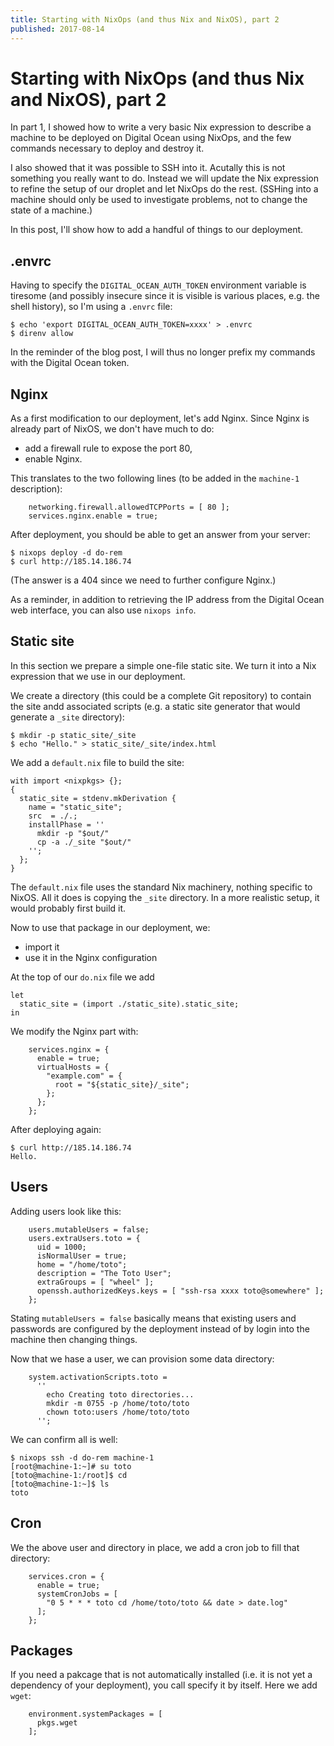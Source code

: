 ```yaml
---
title: Starting with NixOps (and thus Nix and NixOS), part 2
published: 2017-08-14
---
```


# Starting with NixOps (and thus Nix and NixOS), part 2

In part 1, I showed how to write a very basic Nix expression to describe a
machine to be deployed on Digital Ocean using NixOps, and the few commands
necessary to deploy and destroy it.

I also showed that it was possible to SSH into it. Acutally this is not
something you really want to do. Instead we will update the Nix expression to
refine the setup of our droplet and let NixOps do the rest. (SSHing into a
machine should only be used to investigate problems, not to change the state of
a machine.)

In this post, I'll show how to add a handful of things to our deployment.


## .envrc

Having to specify the `DIGITAL_OCEAN_AUTH_TOKEN` environment variable is
tiresome (and possibly insecure since it is visible is various places, e.g. the
shell history), so I'm using a `.envrc` file:

```
$ echo 'export DIGITAL_OCEAN_AUTH_TOKEN=xxxx' > .envrc
$ direnv allow
```

In the reminder of the blog post, I will thus no longer prefix my commands with
the Digital Ocean token.


## Nginx

As a first modification to our deployment, let's add Nginx. Since Nginx is
already part of NixOS, we don't have much to do:

- add a firewall rule to expose the port 80,
- enable Nginx.

This translates to the two following lines (to be added in the `machine-1`
description):

```
    networking.firewall.allowedTCPPorts = [ 80 ];
    services.nginx.enable = true;
```

After deployment, you should be able to get an answer from your server:

```
$ nixops deploy -d do-rem
$ curl http://185.14.186.74
```

(The answer is a 404 since we need to further configure Nginx.)

As a reminder, in addition to retrieving the IP address from the Digital Ocean
web interface, you can also use `nixops info`.


## Static site

In this section we prepare a simple one-file static site. We turn it into a Nix
expression that we use in our deployment.

We create a directory (this could be a complete Git repository) to contain the
site andd associated scripts (e.g. a static site generator that would generate
a `_site` directory):

```
$ mkdir -p static_site/_site
$ echo "Hello." > static_site/_site/index.html
```

We add a `default.nix` file to build the site:

```
with import <nixpkgs> {};
{
  static_site = stdenv.mkDerivation {
    name = "static_site";
    src  = ./.;
    installPhase = ''
      mkdir -p "$out/"
      cp -a ./_site "$out/"
    '';
  };
}
```

The `default.nix` file uses the standard Nix machinery, nothing specific to
NixOS. All it does is copying the `_site` directory. In a more realistic setup,
it would probably first build it.

Now to use that package in our deployment, we:

- import it
- use it in the Nginx configuration

At the top of our `do.nix` file we add
```
let
  static_site = (import ./static_site).static_site;
in
```

We modify the Nginx part with:

```
    services.nginx = {
      enable = true;
      virtualHosts = {
        "example.com" = {
          root = "${static_site}/_site";
        };
      };
    };
```

After deploying again:

```
$ curl http://185.14.186.74
Hello.
```


## Users

Adding users look like this:

```
    users.mutableUsers = false;
    users.extraUsers.toto = {
      uid = 1000;
      isNormalUser = true;
      home = "/home/toto";
      description = "The Toto User";
      extraGroups = [ "wheel" ];
      openssh.authorizedKeys.keys = [ "ssh-rsa xxxx toto@somewhere" ];
    };
```

Stating `mutableUsers = false` basically means that existing users and
passwords are configured by the deployment instead of by login into the machine
then changing things.

Now that we hase a user, we can provision some data directory:

```
    system.activationScripts.toto =
      ''
        echo Creating toto directories...
        mkdir -m 0755 -p /home/toto/toto
        chown toto:users /home/toto/toto
      '';
```

We can confirm all is well:

```
$ nixops ssh -d do-rem machine-1
[root@machine-1:~]# su toto
[toto@machine-1:/root]$ cd
[toto@machine-1:~]$ ls
toto
```


## Cron


We the above user and directory in place, we add a cron job to fill that
directory:

```
    services.cron = {
      enable = true;
      systemCronJobs = [
        "0 5 * * * toto cd /home/toto/toto && date > date.log"
      ];
    };
```


## Packages

If you need a pakcage that is not automatically installed (i.e. it is not yet a
dependency of your deployment), you call specify it by itself. Here we add
`wget`:

```
    environment.systemPackages = [
      pkgs.wget
    ];
```
